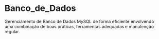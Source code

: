 # Banco_de_Dados
Gerenciamento de Banco de Dados MySQL de forma eficiente envolvendo uma combinação de boas práticas, ferramentas adequadas e manutenção regular.
